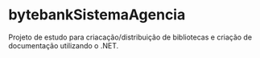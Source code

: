 # bytebankSistemaAgencia

Projeto de estudo para criacação/distribuição de bibliotecas e criação de documentação utilizando o .NET.
